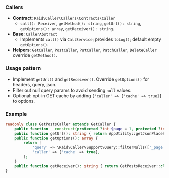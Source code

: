 <!-- f2b4c9f0-9a2f-4d58-9d53-4c7b3a8a9a6a -->
### Callers

- **Contract**: `Raid\Caller\Callers\Contracts\Caller`
  - `call(): Receiver`, `getMethod(): string`, `getUrl(): string`, `getOptions(): array`, `getReceiver(): string`.
- **Base**: `CallerAbstract`
  - Implements `call()` via `CallService`; provides `toLog()`; default empty `getOptions()`.
- **Helpers**: `GetCaller`, `PostCaller`, `PutCaller`, `PatchCaller`, `DeleteCaller` override `getMethod()`.

### Usage pattern

- Implement `getUrl()` and `getReceiver()`. Override `getOptions()` for headers, query, json.
- Filter out null query params to avoid sending `null` values.
- Optional: opt-in GET cache by adding `['caller' => ['cache' => true]]` to options.

### Example

```php
readonly class GetPostsCaller extends GetCaller {
    public function __construct(protected ?int $page = 1, protected ?int $userId = null) {}
    public function getUrl(): string { return AppUtility::getJsonPlaceholderUrl('/posts'); }
    public function getOptions(): array {
        return [
            'query' => \Raid\Caller\Support\Query::filterNulls(['_page' => $this->page, 'userId' => $this->userId]),
            'caller' => ['cache' => true],
        ];
    }
    public function getReceiver(): string { return GetPostsReceiver::class; }
}
```


